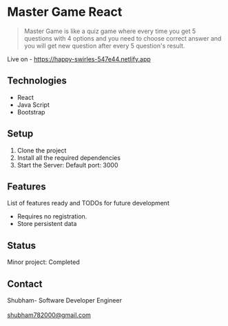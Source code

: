 # Master Game React
> Master Game is like a quiz game where every time you get 5 questions with 4 options and you need to choose correct answer and you will get new question after every 5 question's  result.

Live on -  https://happy-swirles-547e44.netlify.app
## Technologies
* React
* Java Script
* Bootstrap

## Setup
1. Clone the project
2. Install all the required dependencies
3. Start the Server: Default port: 3000

## Features
List of features ready and TODOs for future development
*  Requires no registration.
*  Store persistent data

## Status
Minor project: Completed

## Contact
Shubham- Software Developer Engineer
<br/>
<br/>
shubham782000@gmail.com


